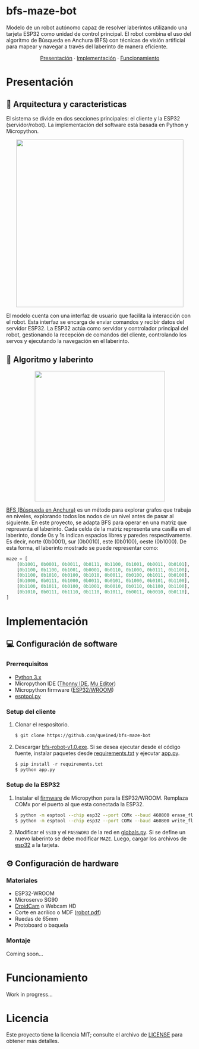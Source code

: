 # bfs-maze-bot
Modelo de un robot autónomo capaz de resolver laberintos utilizando una tarjeta ESP32 como unidad de control principal. El robot combina el uso del algoritmo de Búsqueda en Anchura (BFS) con técnicas de visión artificial para mapear y navegar a través del laberinto de manera eficiente.

<p align="center">
  <a href="#presentación">Presentación</a> ·
  <a href="#implementación">Implementación</a> ·
  <a href="#funcionamiento">Funcionamiento</a>
</p>

# Presentación
## 🤖 Arquitectura y caracteristicas
El sistema se divide en dos secciones principales: el cliente y la ESP32 (servidor/robot). La implementación del software está basada en Python y Micropython.

<p align="center">
    <img src="http://www.plantuml.com/plantuml/proxy?cache=no&src=https://raw.githubusercontent.com/queined/bfs-maze-bot/main/diagram.iuml" width="450">
</p>

El modelo cuenta con una interfaz de usuario que facilita la interacción con el robot. Esta interfaz se encarga de enviar comandos y recibir datos del servidor ESP32. La ESP32 actúa como servidor y controlador principal del robot, gestionando la recepción de comandos del cliente, controlando los servos y ejecutando la navegación en el laberinto.

## 🚩 Algoritmo y laberinto

<p align="center">
    <img src="https://i.postimg.cc/mD4TYq8j/maze.png" width="350">
</p>

[BFS (Búsqueda en Anchura)](https://www.geeksforgeeks.org/breadth-first-search-or-bfs-for-a-graph/) es un método para explorar grafos que trabaja en niveles, explorando todos los nodos de un nivel antes de pasar al siguiente. En este proyecto, se adapta BFS para operar en una matriz que representa el laberinto. Cada celda de la matriz representa una casilla en el laberinto, donde 0s y 1s indican espacios libres y paredes respectivamente. Es decir, norte (0b0001), sur (0b0010), este (0b0100), oeste (0b1000). De esta forma, el laberinto mostrado se puede representar como:

```python
maze = [
    [0b1001, 0b0001, 0b0011, 0b0111, 0b1100, 0b1001, 0b0011, 0b0101],
    [0b1100, 0b1100, 0b1001, 0b0001, 0b0110, 0b1000, 0b0111, 0b1100],
    [0b1100, 0b1010, 0b0100, 0b1010, 0b0011, 0b0100, 0b1011, 0b0100],
    [0b1000, 0b0111, 0b1000, 0b0011, 0b0101, 0b1000, 0b0101, 0b1100],
    [0b1100, 0b1011, 0b0100, 0b1001, 0b0010, 0b0110, 0b1100, 0b1100],
    [0b1010, 0b0111, 0b1110, 0b1110, 0b1011, 0b0011, 0b0010, 0b0110],
]
```
# Implementación
## 💻 Configuración de software
###  Prerrequisitos
- [Python 3.x](https://www.python.org/downloads/)
- Micropython IDE ([Thonny IDE](https://thonny.org), [Mu Editor](https://codewith.mu))
- Micropython firmware ([ESP32/WROOM](https://micropython.org/download/ESP32_GENERIC/))
- [esptool.py](https://pypi.org/project/esptool/)
  
### Setup del cliente
1. Clonar el respositorio.
    ```bash
    $ git clone https://github.com/queined/bfs-maze-bot
    ```
2. Descargar [bfs-robot-v1.0.exe](https://drive.google.com/file/d/12i-oOMuXa5v5DpDR695XDnbXxDeKe0Vz/view?usp=sharing). Si se desea ejecutar desde el código fuente, instalar paquetes desde [requirements.txt](https://github.com/queined/bfs-maze-bot/blob/main/requirements.txt) y ejecutar [app.py](https://github.com/queined/bfs-maze-bot/blob/main/client/app.py).
    ```python
    $ pip install -r requirements.txt
    $ python app.py
    ```

### Setup de la ESP32

1. Instalar el [firmware](https://micropython.org/download/ESP32_GENERIC/) de Micropython para la ESP32/WROOM. Remplaza COMx por el puerto al que esta conectada la ESP32.
    ```bash
    $ python -m esptool --chip esp32 --port COMx --baud 460800 erase_flash
    $ python -m esptool --chip esp32 --port COMx --baud 460800 write_flash -z 0x1000 ESP32_GENERIC-20240222-v1.22.2.bin
    ```
2. Modificar el `SSID` y el `PASSWORD` de la red en [globals.py](https://github.com/queined/bfs-maze-bot/blob/main/esp32/modules/globals.py). Si se define un nuevo laberinto se debe modificar `MAZE`. Luego, cargar los archivos de [esp32](https://github.com/queined/bfs-maze-bot/tree/main/esp32) a la tarjeta.


## ⚙ Configuración de hardware
### Materiales
- ESP32-WROOM
- Microservo SG90
- [DroidCam](https://www.dev47apps.com/) o Webcam HD
- Corte en acrilíco o MDF ([robot.pdf](https://drive.google.com/file/d/1Ww6aeQt7NfRK-QJ9MhmAraJnbKTxphb9/view?usp=drive_link))
- Ruedas de 65mm
- Protoboard o baquela

### Montaje
Coming soon...

# Funcionamiento
Work in progress...

# Licencia
Este proyecto tiene la licencia MIT; consulte el archivo de [LICENSE](https://github.com/queined/bfs-maze-bot/blob/main/LICENSE) para obtener más detalles.
 

